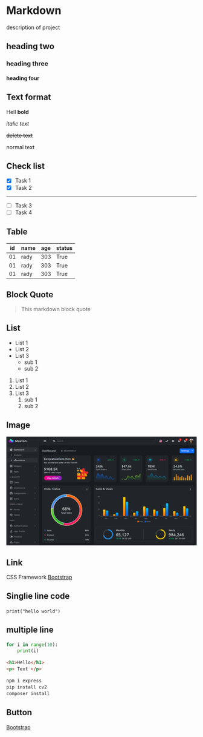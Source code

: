 # Markdown
description of project
## heading two
### heading three
#### heading four

## Text format

Hell **bold**

*italic text*

~~delete text~~

normal text

## Check list
- [x] Task 1
- [x] Task 2
---
- [ ] Task 3
- [ ] Task 4

## Table 
|id | name | age | status |
|---|------|-----|--------|
|01 | rady | 303 | True   |
|01 | rady | 303 | True   |
|01 | rady | 303 | True   |

## Block Quote

> This markdown block quote

## List
- List 1
- List 2
- List 3
  - sub 1
  - sub 2

1. List 1
2. List 2
3. List 3
    1. sub 1
    2. sub 2

## Image 
![Dashboard](dashboard.png)

## Link 
CSS Framework [Bootstrap](https://getbootstrap.com/)

## Singlie line code
`print("hello world")`

## multiple line 
```python
for i in range(10):
    print(i)
```
```html
<h1>Hello</h1>
<p> Text </p>
```
```bash
npm i express
pip install cv2
composer install
```

## Button 
<a href="https://getbootstrap.com" target="_blank">Bootstrap</a>

